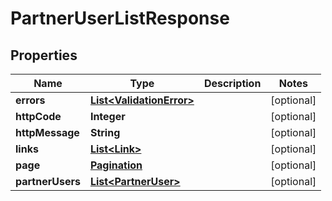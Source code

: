 
# PartnerUserListResponse

## Properties
Name | Type | Description | Notes
------------ | ------------- | ------------- | -------------
**errors** | [**List&lt;ValidationError&gt;**](ValidationError.md) |  |  [optional]
**httpCode** | **Integer** |  |  [optional]
**httpMessage** | **String** |  |  [optional]
**links** | [**List&lt;Link&gt;**](Link.md) |  |  [optional]
**page** | [**Pagination**](Pagination.md) |  |  [optional]
**partnerUsers** | [**List&lt;PartnerUser&gt;**](PartnerUser.md) |  |  [optional]



